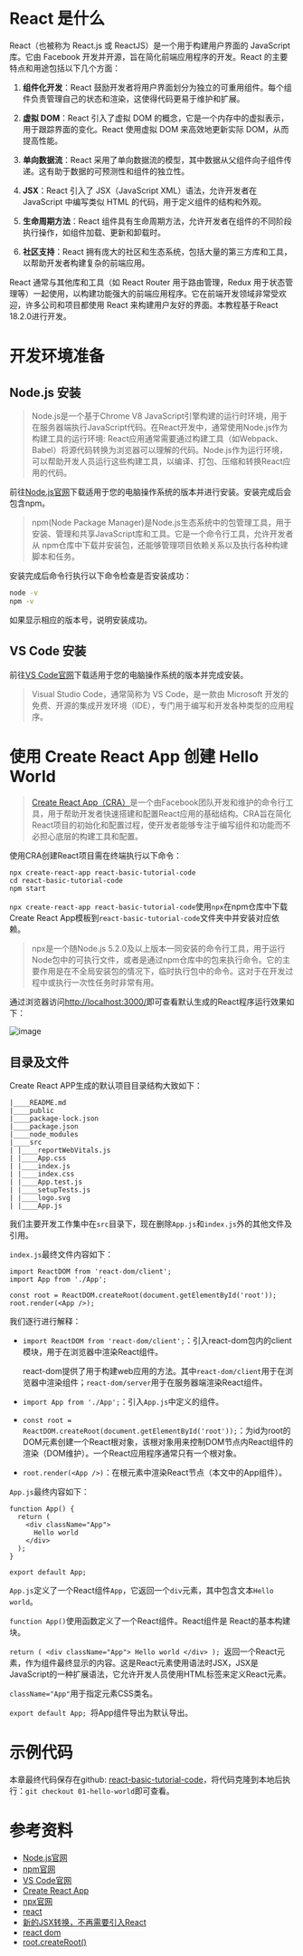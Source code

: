 
# React 是什么

React（也被称为 React.js 或 ReactJS）是一个用于构建用户界面的 JavaScript 库。它由 Facebook 开发并开源，旨在简化前端应用程序的开发。React 的主要特点和用途包括以下几个方面：

1. **组件化开发**：React 鼓励开发者将用户界面划分为独立的可重用组件。每个组件负责管理自己的状态和渲染，这使得代码更易于维护和扩展。

2. **虚拟 DOM**：React 引入了虚拟 DOM 的概念，它是一个内存中的虚拟表示，用于跟踪界面的变化。React 使用虚拟 DOM 来高效地更新实际 DOM，从而提高性能。

3. **单向数据流**：React 采用了单向数据流的模型，其中数据从父组件向子组件传递。这有助于数据的可预测性和组件的独立性。

4. **JSX**：React 引入了 JSX（JavaScript XML）语法，允许开发者在 JavaScript 中编写类似 HTML 的代码，用于定义组件的结构和外观。

5. **生命周期方法**：React 组件具有生命周期方法，允许开发者在组件的不同阶段执行操作，如组件加载、更新和卸载时。

6. **社区支持**：React 拥有庞大的社区和生态系统，包括大量的第三方库和工具，以帮助开发者构建复杂的前端应用。


React 通常与其他库和工具（如 React Router 用于路由管理，Redux 用于状态管理等）一起使用，以构建功能强大的前端应用程序。它在前端开发领域非常受欢迎，许多公司和项目都使用 React 来构建用户友好的界面。本教程基于React 18.2.0进行开发。

# 开发环境准备

## Node.js 安装

> Node.js是一个基于Chrome V8 JavaScript引擎构建的运行时环境，用于在服务器端执行JavaScript代码。在React开发中，通常使用Node.js作为构建工具的运行环境: React应用通常需要通过构建工具（如Webpack、Babel）将源代码转换为浏览器可以理解的代码。Node.js作为运行环境，可以帮助开发人员运行这些构建工具，以编译、打包、压缩和转换React应用的代码。

前往[Node.js官网](https://nodejs.org/zh-cn/download/)下载适用于您的电脑操作系统的版本并进行安装。安装完成后会包含npm。

> npm(Node Package Manager)是Node.js生态系统中的包管理工具，用于安装、管理和共享JavaScript库和工具。它是一个命令行工具，允许开发者从 npm仓库中下载并安装包，还能够管理项目依赖关系以及执行各种构建脚本和任务。

安装完成后命令行执行以下命令检查是否安装成功：


```bash
node -v
npm -v
```

如果显示相应的版本号，说明安装成功。

## VS Code 安装

前往[VS Code官网](https://code.visualstudio.com/)下载适用于您的电脑操作系统的版本并完成安装。

> Visual Studio Code，通常简称为 VS Code，是一款由 Microsoft 开发的免费、开源的集成开发环境（IDE），专门用于编写和开发各种类型的应用程序。

# 使用 Create React App 创建 Hello World

> [Create React App（CRA）](https://create-react-app.dev/docs/getting-started/)是一个由Facebook团队开发和维护的命令行工具，用于帮助开发者快速搭建和配置React应用的基础结构。CRA旨在简化React项目的初始化和配置过程，使开发者能够专注于编写组件和功能而不必担心底层的构建工具和配置。

使用CRA创建React项目需在终端执行以下命令：

```
npx create-react-app react-basic-tutorial-code
cd react-basic-tutorial-code
npm start
```

`npx create-react-app react-basic-tutorial-code`使用`npx`在npm仓库中下载Create React App模板到`react-basic-tutorial-code`文件夹中并安装对应依赖。

> npx是一个随Node.js 5.2.0及以上版本一同安装的命令行工具，用于运行Node包中的可执行文件，或者是通过npm仓库中的包来执行命令。它的主要作用是在不全局安装包的情况下，临时执行包中的命令。这对于在开发过程中或执行一次性任务时非常有用。

通过浏览器访问[http://localhost:3000/]()即可查看默认生成的React程序运行效果如下：

![image](https://s1.qingting.work/runjs/32129f0fa3894853/cac2eb9a2107.png?x-oss-process=style/w-500)


## 目录及文件

Create React APP生成的默认项目目录结构大致如下：

```
|____README.md
|____public
|____package-lock.json
|____package.json
|____node_modules
|____src
| |____reportWebVitals.js
| |____App.css
| |____index.js
| |____index.css
| |____App.test.js
| |____setupTests.js
| |____logo.svg
| |____App.js
```

我们主要开发工作集中在`src`目录下，现在删除`App.js`和`index.js`外的其他文件及引用。

`index.js`最终文件内容如下：

```
import ReactDOM from 'react-dom/client';
import App from './App';

const root = ReactDOM.createRoot(document.getElementById('root'));
root.render(<App />);
```

我们逐行进行解释：

- `import ReactDOM from 'react-dom/client';`：引入react-dom包内的client模块，用于在浏览器中渲染React组件。
  
  react-dom提供了用于构建web应用的方法。其中`react-dom/client`用于在浏览器中渲染组件；`react-dom/server`用于在服务器端渲染React组件。
- `import App from './App';`：引入`App.js`中定义的组件。
-  `const root = ReactDOM.createRoot(document.getElementById('root'));`：为id为root的DOM元素创建一个React根对象，该根对象用来控制DOM节点内React组件的渲染（DOM维护）。一个React应用程序通常只有一个根对象。
- `root.render(<App />)`：在根元素中渲染React节点（本文中的App组件）。


`App.js`最终内容如下：

```
function App() {
  return (
    <div className="App">
      Hello world
    </div>
  );
}

export default App;
```

`App.js`定义了一个React组件`App`，它返回一个`div`元素，其中包含文本`Hello world`。

`function App()`使用函数定义了一个React组件。React组件是 React的基本构建块。

`return ( <div className="App"> Hello world </div> ); `返回一个React元素，作为组件最终显示的内容。这是React元素使用语法时JSX，JSX是JavaScript的一种扩展语法，它允许开发人员使用HTML标签来定义React元素。

`className="App"`用于指定元素CSS类名。

`export default App; `将App组件导出为默认导出。


# 示例代码

本章最终代码保存在github: [react-basic-tutorial-code](https://github.com/yubodevstudio/react-basic-tutorial-code)，将代码克隆到本地后执行：`git checkout 01-hello-world`即可查看。

# 参考资料

- [Node.js官网](https://nodejs.org/zh-cn)
- [npm官网](https://www.npmjs.com/)
- [VS Code官网](https://code.visualstudio.com/)
- [Create React App](https://create-react-app.dev/docs/getting-started/) 
- [npx官网](https://www.npmjs.com/package/npx)
- [react](https://github.com/facebook/react)
- [新的JSX转换，不再需要引入React](https://legacy.reactjs.org/blog/2020/09/22/introducing-the-new-jsx-transform.html)
- [react dom](https://react.dev/reference/react-dom)
- [root.createRoot()](https://react.dev/reference/react-dom/client/createRoot)